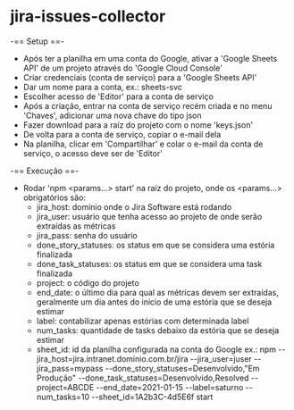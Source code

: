 # jira-issues-collector

-== Setup ==-
- Após ter a planilha em uma conta do Google, ativar a 'Google Sheets API' de um projeto através do 'Google Cloud Console'
- Criar credenciais (conta de serviço) para a 'Google Sheets API'
- Dar um nome para a conta, ex.: sheets-svc
- Escolher acesso de 'Editor' para a conta de serviço
- Após a criação, entrar na conta de serviço recém criada e no menu 'Chaves', adicionar uma nova chave do tipo json
- Fazer download para a raíz do projeto com o nome 'keys.json'
- De volta para a conta de serviço, copiar o e-mail dela
- Na planilha, clicar em 'Compartilhar' e colar o e-mail da conta de serviço, o acesso deve ser de 'Editor'

-== Execução ==-
- Rodar 'npm <params...> start' na raíz do projeto, onde os <params...> obrigatórios são:
	- jira_host: domínio onde o Jira Software está rodando
	- jira_user: usuário que tenha acesso ao projeto de onde serão extraídas as métricas
	- jira_pass: senha do usuário
	- done_story_statuses: os status em que se considera uma estória finalizada
	- done_task_statuses: os status em que se considera uma task finalizada
	- project: o código do projeto
	- end_date: o último dia para qual as métricas devem ser extraídas, geralmente um dia antes do início de uma estória que se deseja estimar
	- label: contabilizar apenas estórias com determinada label
	- num_tasks: quantidade de tasks debaixo da estória que se deseja estimar
	- sheet_id: id da planilha configurada na conta do Google
ex.: npm --jira_host=jira.intranet.dominio.com.br/jira --jira_user=juser --jira_pass=mypass --done_story_statuses=Desenvolvido,"Em Produção" --done_task_statuses=Desenvolvido,Resolved --project=ABCDE --end_date=2021-01-15 --label=saturno --num_tasks=10 --sheet_id=1A2b3C-4d5E6f start